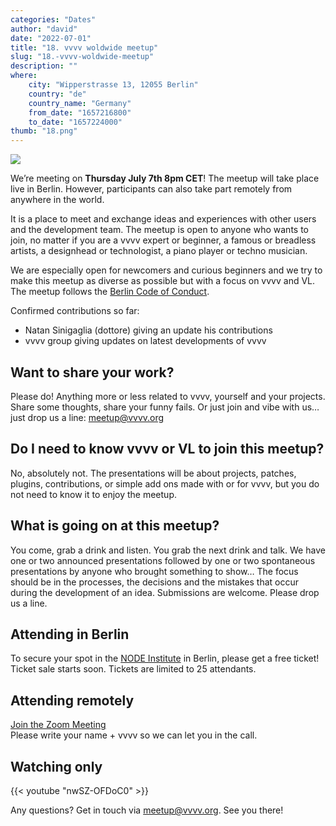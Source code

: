 ```yaml
---
categories: "Dates"
author: "david"
date: "2022-07-01"
title: "18. vvvv woldwide meetup"
slug: "18.-vvvv-woldwide-meetup"
description: ""
where: 
    city: "Wipperstrasse 13, 12055 Berlin"
    country: "de"
    country_name: "Germany"
    from_date: "1657216800"
    to_date: "1657224000"
thumb: "18.png"
---
```



![](18.png) 

We’re meeting on **Thursday July 7th 8pm CET**! The meetup will take place live in Berlin. However, participants can also take part remotely from anywhere in the world.

It is a place to meet and exchange ideas and experiences with other users and the development team.  The meetup is open to anyone who wants to join, no matter if you are a vvvv expert or beginner, a famous or breadless artists, a designhead or technologist, a piano player or techno musician.

We are especially open for newcomers and curious beginners and we try to make this meetup as diverse as possible but with a focus on vvvv and VL.  The meetup follows the [Berlin Code of Conduct](https://berlincodeofconduct.org). 

Confirmed contributions so far:
- Natan Sinigaglia (dottore) giving an update his contributions
- vvvv group giving updates on latest developments of vvvv

##  Want to share your work?
Please do! Anything more or less related to vvvv, yourself and your projects. Share some thoughts, share your funny fails. Or just join and vibe with us… just drop us a line: meetup@vvvv.org

## Do I need to know vvvv or VL to join this meetup?

No, absolutely not. The presentations will be about projects, patches, plugins, contributions, or simple add ons made with or for vvvv, but you do not need to know it to enjoy the meetup.

## What is going on at this meetup?

You come, grab a drink and listen. You grab the next drink and talk. We have one or two announced presentations followed by one or two spontaneous presentations by anyone who brought something to show… The focus should be in the processes, the decisions and the mistakes that occur during the development of an idea. Submissions are welcome. Please drop us a line.

## Attending in Berlin

To secure your spot in the [NODE Institute](https://thenodeinstitute.org) in Berlin, please get a free ticket! Ticket sale starts soon. Tickets are limited to 25 attendants.


## Attending remotely

[Join the Zoom Meeting](https://us02web.zoom.us/j/84254091493)  
Please write your name + vvvv so we can let you in the call.

## Watching only

{{< youtube "nwSZ-OFDoC0" >}}

Any questions? Get in touch via meetup@vvvv.org. See you there!